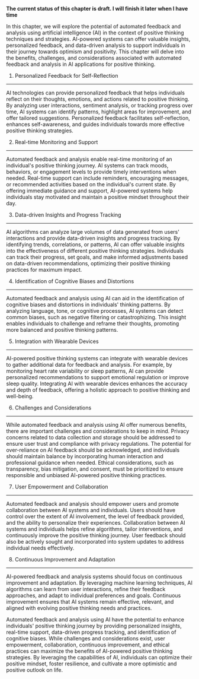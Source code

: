 **The current status of this chapter is draft. I will finish it later when I have time**

In this chapter, we will explore the potential of automated feedback and analysis using artificial intelligence (AI) in the context of positive thinking techniques and strategies. AI-powered systems can offer valuable insights, personalized feedback, and data-driven analysis to support individuals in their journey towards optimism and positivity. This chapter will delve into the benefits, challenges, and considerations associated with automated feedback and analysis in AI applications for positive thinking.

1. Personalized Feedback for Self-Reflection
--------------------------------------------

AI technologies can provide personalized feedback that helps individuals reflect on their thoughts, emotions, and actions related to positive thinking. By analyzing user interactions, sentiment analysis, or tracking progress over time, AI systems can identify patterns, highlight areas for improvement, and offer tailored suggestions. Personalized feedback facilitates self-reflection, enhances self-awareness, and guides individuals towards more effective positive thinking strategies.

2. Real-time Monitoring and Support
-----------------------------------

Automated feedback and analysis enable real-time monitoring of an individual's positive thinking journey. AI systems can track moods, behaviors, or engagement levels to provide timely interventions when needed. Real-time support can include reminders, encouraging messages, or recommended activities based on the individual's current state. By offering immediate guidance and support, AI-powered systems help individuals stay motivated and maintain a positive mindset throughout their day.

3. Data-driven Insights and Progress Tracking
---------------------------------------------

AI algorithms can analyze large volumes of data generated from users' interactions and provide data-driven insights and progress tracking. By identifying trends, correlations, or patterns, AI can offer valuable insights into the effectiveness of different positive thinking strategies. Individuals can track their progress, set goals, and make informed adjustments based on data-driven recommendations, optimizing their positive thinking practices for maximum impact.

4. Identification of Cognitive Biases and Distortions
-----------------------------------------------------

Automated feedback and analysis using AI can aid in the identification of cognitive biases and distortions in individuals' thinking patterns. By analyzing language, tone, or cognitive processes, AI systems can detect common biases, such as negative filtering or catastrophizing. This insight enables individuals to challenge and reframe their thoughts, promoting more balanced and positive thinking patterns.

5. Integration with Wearable Devices
------------------------------------

AI-powered positive thinking systems can integrate with wearable devices to gather additional data for feedback and analysis. For example, by monitoring heart rate variability or sleep patterns, AI can provide personalized recommendations to support emotional regulation or improve sleep quality. Integrating AI with wearable devices enhances the accuracy and depth of feedback, offering a holistic approach to positive thinking and well-being.

6. Challenges and Considerations
--------------------------------

While automated feedback and analysis using AI offer numerous benefits, there are important challenges and considerations to keep in mind. Privacy concerns related to data collection and storage should be addressed to ensure user trust and compliance with privacy regulations. The potential for over-reliance on AI feedback should be acknowledged, and individuals should maintain balance by incorporating human interaction and professional guidance when needed. Ethical considerations, such as transparency, bias mitigation, and consent, must be prioritized to ensure responsible and unbiased AI-powered positive thinking practices.

7. User Empowerment and Collaboration
-------------------------------------

Automated feedback and analysis should empower users and promote collaboration between AI systems and individuals. Users should have control over the extent of AI involvement, the level of feedback provided, and the ability to personalize their experiences. Collaboration between AI systems and individuals helps refine algorithms, tailor interventions, and continuously improve the positive thinking journey. User feedback should also be actively sought and incorporated into system updates to address individual needs effectively.

8. Continuous Improvement and Adaptation
----------------------------------------

AI-powered feedback and analysis systems should focus on continuous improvement and adaptation. By leveraging machine learning techniques, AI algorithms can learn from user interactions, refine their feedback approaches, and adapt to individual preferences and goals. Continuous improvement ensures that AI systems remain effective, relevant, and aligned with evolving positive thinking needs and practices.

Automated feedback and analysis using AI have the potential to enhance individuals' positive thinking journey by providing personalized insights, real-time support, data-driven progress tracking, and identification of cognitive biases. While challenges and considerations exist, user empowerment, collaboration, continuous improvement, and ethical practices can maximize the benefits of AI-powered positive thinking strategies. By leveraging the capabilities of AI, individuals can optimize their positive mindset, foster resilience, and cultivate a more optimistic and positive outlook on life.
